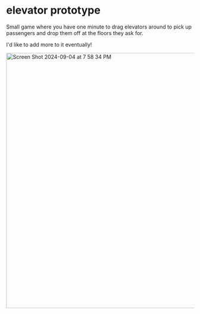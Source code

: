 # elevator prototype

Small game where you have one minute to drag elevators around to pick up passengers and drop them off at the floors they ask for. 

I'd like to add more to it eventually!
 
<img width="688" alt="Screen Shot 2024-09-04 at 7 58 34 PM" src="https://github.com/user-attachments/assets/e7734a07-6159-4abe-958d-0fab2931fa91">
